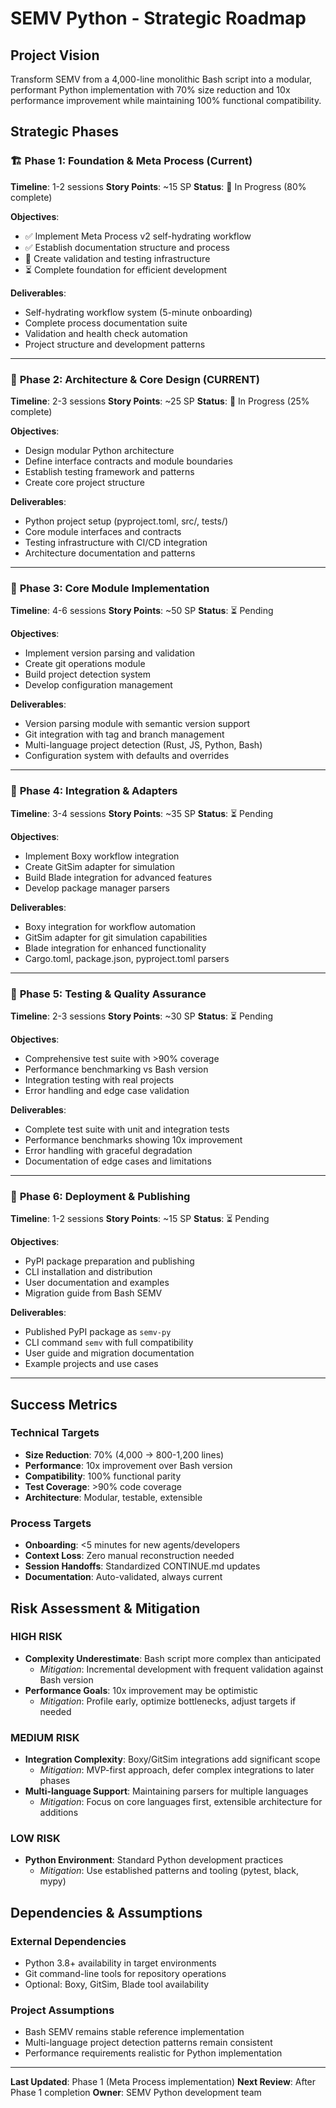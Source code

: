 # SEMV Python - Strategic Roadmap

## Project Vision
Transform SEMV from a 4,000-line monolithic Bash script into a modular, performant Python implementation with 70% size reduction and 10x performance improvement while maintaining 100% functional compatibility.

## Strategic Phases

### 🏗️ **Phase 1: Foundation & Meta Process** (Current)
**Timeline**: 1-2 sessions
**Story Points**: ~15 SP
**Status**: 🔄 In Progress (80% complete)

**Objectives**:
- ✅ Implement Meta Process v2 self-hydrating workflow
- ✅ Establish documentation structure and process
- 🔄 Create validation and testing infrastructure
- ⏳ Complete foundation for efficient development

**Deliverables**:
- Self-hydrating workflow system (5-minute onboarding)
- Complete process documentation suite
- Validation and health check automation
- Project structure and development patterns

---

### 🎯 **Phase 2: Architecture & Core Design** (CURRENT)
**Timeline**: 2-3 sessions
**Story Points**: ~25 SP
**Status**: 🔄 In Progress (25% complete)

**Objectives**:
- Design modular Python architecture
- Define interface contracts and module boundaries
- Establish testing framework and patterns
- Create core project structure

**Deliverables**:
- Python project setup (pyproject.toml, src/, tests/)
- Core module interfaces and contracts
- Testing infrastructure with CI/CD integration
- Architecture documentation and patterns

---

### 🔧 **Phase 3: Core Module Implementation**
**Timeline**: 4-6 sessions
**Story Points**: ~50 SP
**Status**: ⏳ Pending

**Objectives**:
- Implement version parsing and validation
- Create git operations module
- Build project detection system
- Develop configuration management

**Deliverables**:
- Version parsing module with semantic version support
- Git integration with tag and branch management
- Multi-language project detection (Rust, JS, Python, Bash)
- Configuration system with defaults and overrides

---

### 🔌 **Phase 4: Integration & Adapters**
**Timeline**: 3-4 sessions
**Story Points**: ~35 SP
**Status**: ⏳ Pending

**Objectives**:
- Implement Boxy workflow integration
- Create GitSim adapter for simulation
- Build Blade integration for advanced features
- Develop package manager parsers

**Deliverables**:
- Boxy integration for workflow automation
- GitSim adapter for git simulation capabilities
- Blade integration for enhanced functionality
- Cargo.toml, package.json, pyproject.toml parsers

---

### 🧪 **Phase 5: Testing & Quality Assurance**
**Timeline**: 2-3 sessions
**Story Points**: ~30 SP
**Status**: ⏳ Pending

**Objectives**:
- Comprehensive test suite with >90% coverage
- Performance benchmarking vs Bash version
- Integration testing with real projects
- Error handling and edge case validation

**Deliverables**:
- Complete test suite with unit and integration tests
- Performance benchmarks showing 10x improvement
- Error handling with graceful degradation
- Documentation of edge cases and limitations

---

### 🚀 **Phase 6: Deployment & Publishing**
**Timeline**: 1-2 sessions
**Story Points**: ~15 SP
**Status**: ⏳ Pending

**Objectives**:
- PyPI package preparation and publishing
- CLI installation and distribution
- User documentation and examples
- Migration guide from Bash SEMV

**Deliverables**:
- Published PyPI package as `semv-py`
- CLI command `semv` with full compatibility
- User guide and migration documentation
- Example projects and use cases

---

## Success Metrics

### Technical Targets
- **Size Reduction**: 70% (4,000 → 800-1,200 lines)
- **Performance**: 10x improvement over Bash version
- **Compatibility**: 100% functional parity
- **Test Coverage**: >90% code coverage
- **Architecture**: Modular, testable, extensible

### Process Targets
- **Onboarding**: <5 minutes for new agents/developers
- **Context Loss**: Zero manual reconstruction needed
- **Session Handoffs**: Standardized CONTINUE.md updates
- **Documentation**: Auto-validated, always current

## Risk Assessment & Mitigation

### HIGH RISK
- **Complexity Underestimate**: Bash script more complex than anticipated
  - *Mitigation*: Incremental development with frequent validation against Bash version
- **Performance Goals**: 10x improvement may be optimistic
  - *Mitigation*: Profile early, optimize bottlenecks, adjust targets if needed

### MEDIUM RISK
- **Integration Complexity**: Boxy/GitSim integrations add significant scope
  - *Mitigation*: MVP-first approach, defer complex integrations to later phases
- **Multi-language Support**: Maintaining parsers for multiple languages
  - *Mitigation*: Focus on core languages first, extensible architecture for additions

### LOW RISK
- **Python Environment**: Standard Python development practices
  - *Mitigation*: Use established patterns and tooling (pytest, black, mypy)

## Dependencies & Assumptions

### External Dependencies
- Python 3.8+ availability in target environments
- Git command-line tools for repository operations
- Optional: Boxy, GitSim, Blade tool availability

### Project Assumptions
- Bash SEMV remains stable reference implementation
- Multi-language project detection patterns remain consistent
- Performance requirements realistic for Python implementation

---

**Last Updated**: Phase 1 (Meta Process implementation)
**Next Review**: After Phase 1 completion
**Owner**: SEMV Python development team